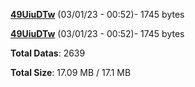 [**49UiuDTw**](/data/49UiuDTw.txt) (03/01/23 - 00:52)- 1745 bytes

[**49UiuDTw**](/data/49UiuDTw.txt) (03/01/23 - 00:52)- 1745 bytes

**Total Datas**: 2639

**Total Size**: 17.09 MB / 17.1 MB